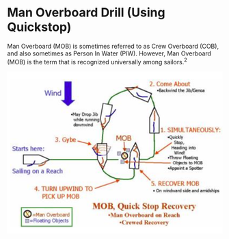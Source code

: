# Man Overboard Drill (Using Quickstop)

Man Overboard (MOB) is sometimes referred to as Crew Overboard (COB), and also sometimes as Person In Water (PIW). However, Man Overboard (MOB) is the term that is recognized universally among sailors.<sup>2</sup>

![mob drill using quickstop](images/mob_drill_quick_stop.png)
